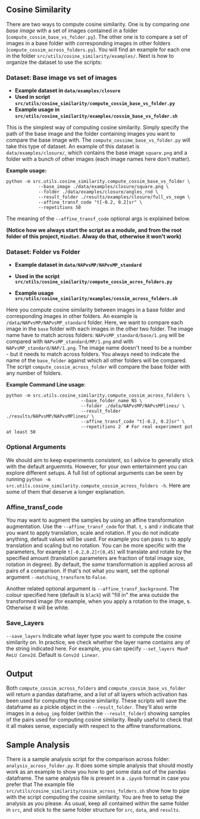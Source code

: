 
## Cosine Similarity

[//]: # (All the relevant scripts are in `src/utils/cosine_similarity` and `src/utils`. Examples are in `src/utils/cosime_similarity/examples`.  )

There are two ways to compute cosine similarity. One is by comparing _one base image_ with a set of images contained in a folder (`compute_cossim_base_vs_folder.py`). The other one is to compare a set of images in a base folder with corresponding images in other folders (`compute_cossim_across_folders.py`). You will find an example for each one in the folder `src/utils/cosine_similarity/examples/`. 
Next is how to organize the dataset to use the scripts:


### Dataset: Base image vs set of images

* **Example dataset in `data/examples/closure`**
* **Used in script `src/utils/cosine_similarity/compute_cossim_base_vs_folder.py`** 
* **Example usage in `src/utils/cosine_similarity/examples/cossim_base_vs_folder.sh`**

This is the simplest way of computing cosine similarity. Simply specify the path of the base image and the folder containing images you want to compare the base image with. The `compute_cossime_base_vs_folder.py` will take this type of dataset. An example of this dataset is `data/examples/closure/`, which contains the base image `square.png` and a folder with a bunch of other images (each image names here don't matter). 

**Example usage:**

```
python -m src.utils.cosine_similarity.compute_cossim_base_vs_folder \
            --base_image ./data/examples/closure/square.png \
            --folder ./data/examples/closure/angles_rnd \
            --result_folder ./results/examples/closure/full_vs_segm \
            --affine_transf_code "t[-0.2, 0.2]sr" \
            --repetitions 50
```

The meaning of the `--affine_transf_code` optional args is explained below. 

**(Notice how we always start the script as a module, and from the root folder of this project, `MindSet`. Alway do that, otherwise it won't work)**
### Dataset: Folder vs Folder
* **Example dataset in `data/NAPvsMP/NAPvsMP_standard`**

* **Used in the script `src/utils/cosine_similarity/compute_cossim_acros_folders.py`**

* **Example usage `src/utils/cosine_similarity/examples/cossim_across_folders.sh`**


Here you compute cosine similarity between images in a base folder and corresponding images in other folders. An example is `/data/NAPvsMP/NAPvsMP_standard` folder. Here, we want to compare each image in the `base` folder with each images in the other two folder. The image name have to match across folders: `NAPvsMP_standard/base/1.png` will be compared with `NAPvsMP_standard/MP/1.png` and with `NAPvsMP_standard/NAP/1.png`. The image name doesn't need to be a number - but it needs to match across folders. You always need to indicate the name of the `base_folder` against which all other folders will be compared. The script `compute_cossim_across_folder` will compare the base folder with any number of folders.

**Example Command Line usage**:
```
python -m src.utils.cosine_similarity.compute_cossim_across_folders \
                            --base_folder_name NS \
                            --folder ./data/NAPvsMP/NAPvsMPlines/ \
                            --result_folder ./results/NAPvsMP/NAPvsMPlines/ \
                            --affine_transf_code "t[-0.2, 0.2]sr" \
                            --repetitions 2  # For real experiment put at least 50
```

### Optional Arguments
We should aim to keep experiments consistent, so I advice to generally stick with the default arguemnts. However, for your own entertainment you can explore different setups. A full list of optional arguments can be seen by running `python -m src.utils.cosine_similarity.compute_cossim_across_folders -h`. Here are some of them that deserve a longer explanation.

### Affine_transf_code
You may want to augment the samples by using an affine transformation augmentation. Use the `--affine_transf_code` for that.
 `t`, `s` and `r` indicate that you want to apply translation, scale and rotation. If you do not indicate anything, default values will be used. For example you can pass `ts` to apply translation and scaling but no rotation. You can be more specific with the parameters, for example `t[-0.2,0.2]r[0,45]` will translate and rotate by the specified amount (translation parameters are fraction of total image size, rotation in degree). 
By default, the *same* transformation is applied across all pairs of a comparison. If that's not what you want, set the optional argument `--matching_transform` to `False`.

Another related optional argument is `--affine_transf_background`. The colour specified here (default is `black`) will "fill in" the area outside the transformed image (for example, when you apply a rotation to the image, s. Otherwise it will be white.

### Save_Layers
`--save_layers` Indicate what layer type you want to compute the cosine similarity on. In practice, we check whether the layer name contains any of the string indicated here. For example, you can specify `--set_layers MaxP ReLU Conv2d`. Default is `Conv2d Linear`.


## Output
Both `compute_cossim_across_folders` and `compute_cossim_base_vs_folder` will return a pandas dataframe, and a list of all layers which activation has been used for computing the cosine similarity. 
These scripts will save the dataframe as a pickle object in the `--result_folder`. They'll also write images in a `debug_img` folder (within the `--result_folder`)  showing samples of the pairs used for computing cosine similarity. Really useful to check that it all makes sense, expecially with respect to the affine transformations.

## Sample Analysis
There is a sample analysis script for the comparison across folder: `analysis_across_folder.py`. It does some simple analysis that should mostly work as an example to show you how to get some data out of the pandas dataframe. The same analysis file is present in a `.ipynb` format in case you prefer that 
The example file `src/utils/cosine_similarity/cossim_across_folders.sh` show how to pipe with the script computing the cosine similarity. You are free to setup the analysis as you please. As usual, keep all contained within the same folder in `src`, and stick to the same folder structure for `src`, `data`, and   `results`.

